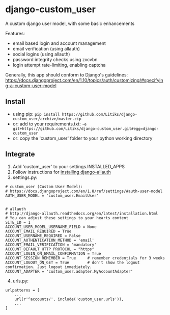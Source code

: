 # django-custom_user
A custom django user model, with some basic enhancements

Features:
- email based login and account management
- email verification (using allauth)
- social logins (using allauth)
- password integrity checks using zxcvbn
- login attempt rate-limiting, enabling captcha

Generally, this app should conform to Django's guidelines: 
https://docs.djangoproject.com/en/1.10/topics/auth/customizing/#specifying-a-custom-user-model


Install
-------

- using pip: `pip install https://github.com/Litiks/django-custom_user/archive/master.zip`
- or: add to your requirements.txt: `-e git+https://github.com/Litiks/django-custom_user.git#egg=django-custom_user`
- or: copy the 'custom_user' folder to your python working directory


Integrate
---------

1. Add 'custom_user' to your settings.INSTALLED_APPS
2. Follow instructions for [installing django-allauth](https://django-allauth.readthedocs.io/en/latest/installation.html)
3. settings.py:
```
# custom_user (Custom User Model):
# https://docs.djangoproject.com/en/1.8/ref/settings/#auth-user-model
AUTH_USER_MODEL = 'custom_user.EmailUser'


# allauth
# http://django-allauth.readthedocs.org/en/latest/installation.html
# You can adjust these settings to your hearts content
SITE_ID = 1
ACCOUNT_USER_MODEL_USERNAME_FIELD = None
ACCOUNT_EMAIL_REQUIRED = True
ACCOUNT_USERNAME_REQUIRED = False
ACCOUNT_AUTHENTICATION_METHOD = 'email'
ACCOUNT_EMAIL_VERIFICATION = 'mandatory'
ACCOUNT_DEFAULT_HTTP_PROTOCOL = "https"
ACCOUNT_LOGIN_ON_EMAIL_CONFIRMATION = True
ACCOUNT_SESSION_REMEMBER = True     # remember credentials for 3 weeks
ACCOUNT_LOGOUT_ON_GET = True        # don't show the logout confirmation. Just logout immediately.
ACCOUNT_ADAPTER = 'custom_user.adapter.MyAccountAdapter'
```
4. urls.py:
```
urlpatterns = [
    ...
    url(r'^accounts/', include('custom_user.urls')),
    ...
]
```

